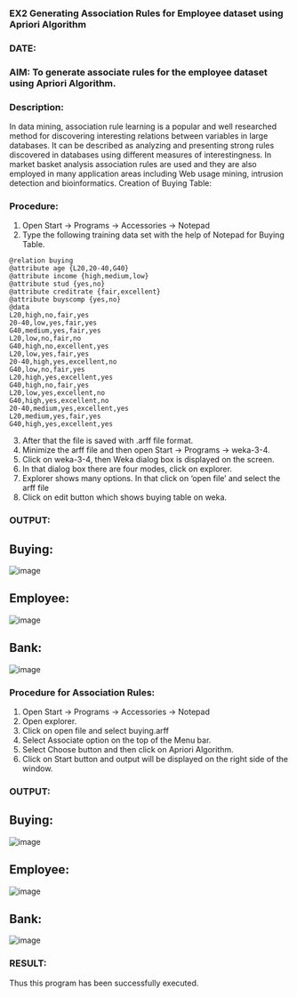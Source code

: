 ### EX2 Generating Association Rules for Employee dataset using Apriori Algorithm
### DATE: 
### AIM: To generate associate rules for the employee dataset using Apriori Algorithm.
### Description:
In data mining, association rule learning is a popular and well researched method for discovering interesting
relations between variables in large databases. It can be described as analyzing and presenting strong rules discovered
in databases using different measures of interestingness. In market basket analysis association rules are used and they
are also employed in many application areas including Web usage mining, intrusion detection and bioinformatics.
Creation of Buying Table:
### Procedure:
1) Open Start -> Programs -> Accessories -> Notepad
2) Type the following training data set with the help of Notepad for Buying Table.

```
@relation buying
@attribute age {L20,20-40,G40}
@attribute income {high,medium,low}
@attribute stud {yes,no}
@attribute creditrate {fair,excellent}
@attribute buyscomp {yes,no}
@data
L20,high,no,fair,yes
20-40,low,yes,fair,yes
G40,medium,yes,fair,yes
L20,low,no,fair,no
G40,high,no,excellent,yes
L20,low,yes,fair,yes
20-40,high,yes,excellent,no
G40,low,no,fair,yes
L20,high,yes,excellent,yes
G40,high,no,fair,yes
L20,low,yes,excellent,no
G40,high,yes,excellent,no
20-40,medium,yes,excellent,yes
L20,medium,yes,fair,yes
G40,high,yes,excellent,yes
```
3) After that the file is saved with .arff file format.
4) Minimize the arff file and then open Start -> Programs -> weka-3-4.
5) Click on weka-3-4, then Weka dialog box is displayed on the screen.
6) In that dialog box there are four modes, click on explorer.
7) Explorer shows many options. In that click on ‘open file’ and select the arff file
8) Click on edit button which shows buying table on weka.
### OUTPUT:
## Buying:
![image](https://github.com/naren2704/WDM_EXP2/assets/118706984/3f2b2c00-30c0-4efb-88a1-5bec1e9c3482)

## Employee:
![image](https://github.com/naren2704/WDM_EXP2/assets/118706984/90c6b48f-29f6-4ac3-a7b7-c11a318f8b18)

## Bank:

![image](https://github.com/naren2704/WDM_EXP2/assets/118706984/b2a3dfc6-2bb7-450d-bf4b-b3ec4bb7c322)


### Procedure for Association Rules:
1) Open Start -> Programs -> Accessories -> Notepad
2) Open explorer.
3) Click on open file and select buying.arff
4) Select Associate option on the top of the Menu bar.
5) Select Choose button and then click on Apriori Algorithm.
6) Click on Start button and output will be displayed on the right side of the window.

### OUTPUT:
## Buying:
![image](https://github.com/naren2704/WDM_EXP2/assets/118706984/74185200-a2e6-46f4-8f0e-8859631a2621)

## Employee:
![image](https://github.com/naren2704/WDM_EXP2/assets/118706984/0671139c-43ac-4e16-a05e-55b00140aaee)

## Bank:
![image](https://github.com/naren2704/WDM_EXP2/assets/118706984/01341269-dcef-4eae-a2ed-dee8cc7d5450)


### RESULT: 
Thus this program has been successfully executed.
